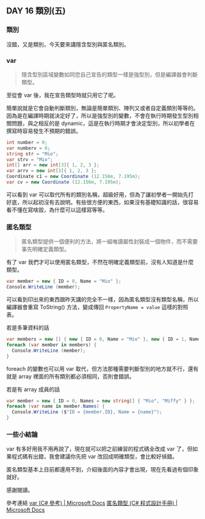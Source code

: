 ## DAY 16 類別(五)

### 類別

沒錯，又是類別，今天要來講隱含型別與匿名類別。

### var

> 隱含型別區域變數如同您自己宣告的類型一樣是強型別，但是編譯器會判斷類型。

至從會 var 後，我在宣告類型時就只用它了呢。

簡單說就是它會自動判斷類別，無論是簡單類別、陣列又或者自定義類別等等的。因為是在編譯時期就決定好了，所以是強型別的變數，不會在執行時期發生型別相關問題，與之相反的是 dynamic，這是在執行時期才會決定型別，所以初學者在撰寫時容易發生不預期的錯誤。

```csharp
int number = 0;
var numberv = 0;
string str = "Mio";
var strv = "Mio";
int[] arr = new int[3]{ 1, 2, 3 };
var arrv = new int[3]{ 1, 2, 3 };
Coordinate c1 = new Coordinate (12.156m, 7.195m);
var cv = new Coordinate (12.156m, 7.195m);
```

可以看到 var 可以取代所有的類別名稱，超級好用，但為了讓初學者一開始先打好底，所以起初沒有去說明。有些很方便的東西，如果沒有基礎知識的話，很容易看不懂在寫啥毀，為什麼可以這樣寫等等。

### 匿名類型

> 匿名類型提供一個便利的方法，將一組唯讀屬性封裝成一個物件，而不需要事先明確定義類型。

有了 var 我們才可以使用匿名類型，不然在明確定義類型前，沒有人知道是什麼類型。

```csharp
var member = new { ID = 0, Name = "Mio" };
Console.WriteLine (member);
```

可以看到印出來的東西跟昨天講的完全不一樣，因為匿名類型沒有類型名稱，所以編譯器會重寫 ToString() 方法，變成傳回 ```PropertyName = value``` 這樣的對照表。

若是多筆資料的話

```csharp
var members = new [] { new { ID = 0, Name = "Mio" }, new { ID = 1, Name = "Miffy" } };
foreach (var member in members) {
  Console.WriteLine (member);
}
```

foreach 的變數也可以用 var 取代，但方法那種需要判斷型別的地方就不行，還有就是 array 裡面的所有類別都必須相同，否則會錯誤。

若是有 array 成員的話

```csharp
var member = new { ID = 0, Names = new string[] { "Mio", "Miffy" } };
foreach (var name in member.Names) {
  Console.WriteLine ($"ID = {member.ID}, Name = {name}");
}
```

### 一些小結論

var 有多好用我不用再說了，現在就可以把之前練習的程式碼全改成 var 了，但如果程式碼有出錯，我會建議你先把 var 改回成明確類型，會比較好偵錯。

匿名類型基本上目前都還用不到，介紹後面的內容才會出現，現在先看過有個印象就好。

感謝閱讀。

參考連結
[var (C# 參考) | Microsoft Docs]
[匿名類型 (C# 程式設計手冊) | Microsoft Docs]

[var (C# 參考) | Microsoft Docs]:https://docs.microsoft.com/zh-tw/dotnet/csharp/language-reference/keywords/var
[匿名類型 (C# 程式設計手冊) | Microsoft Docs]: https://docs.microsoft.com/zh-tw/dotnet/csharp/programming-guide/classes-and-structs/anonymous-types